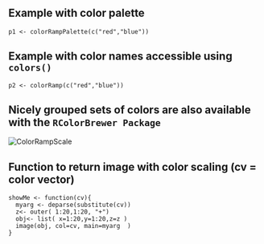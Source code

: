 ## Example with color palette
```{r]
p1 <- colorRampPalette(c("red","blue"))
```
## Example with color names accessible using `colors()`
```{r]
p2 <- colorRamp(c("red","blue"))
```
## Nicely grouped sets of colors are also available with the `RColorBrewer Package`
![ColorRampScale](/Assets/Brewer.jpeg)


## Function to return image with color scaling (cv = color vector)
```{r]
showMe <- function(cv){
  myarg <- deparse(substitute(cv))
  z<- outer( 1:20,1:20, "+")
  obj<- list( x=1:20,y=1:20,z=z )
  image(obj, col=cv, main=myarg  )
}
```
